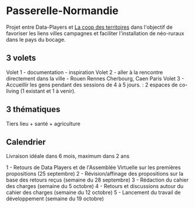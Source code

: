 # Passerelle-Normandie

Projet entre Data-Players et [La coop des territoires](https://www.lacoop.co/) dans l'objectif de favoriser les liens villes campagnes et faciliter l'installation de néo-ruraux dans le pays du bocage.

## 3 volets
Volet 1 - documentation - inspiration
Volet 2 - aller à la rencontre directement dans la ville - Rouen Rennes Cherbourg, Caen Paris
Volet 3 - Accueillir les gens pendant des sessions de 4 à 5 jours. : 2 espaces de co-living (1 existant et 1 à venir).

## 3 thématiques
Tiers lieu + santé + agriculture

## Calendrier
Livraison idéale dans 6 mois, maximum dans 2 ans

1 - Retours de Data Players et de l'Assemblée Virtuelle sur les premières propositions (25 septembre)
2 - Révision/affinage des propositions sur la base des retours reçus (semaine du 28 septembre)
3 - Rédaction du cahier des charges (semaine du 5 octobre)
4 - Retours et discussions autour du cahier des charges (semaine du 12 octobre)
5 - Lancement du travail de développement (semaine du 19 octobre)
